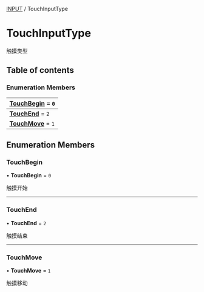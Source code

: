 [INPUT](../groups/Core.INPUT.md) / TouchInputType

# TouchInputType <Badge type="tip" text="Enumeration" /> <Score text="TouchInputType" />

<p class="content-big"> 触摸类型 </p>

## Table of contents

### Enumeration Members <Score text="Enumeration" /> 
| **[TouchBegin](mw.TouchInputType.md#touchbegin)** = ``0``  |
| :----- |
| **[TouchEnd](mw.TouchInputType.md#touchend)** = ``2`` |
| **[TouchMove](mw.TouchInputType.md#touchmove)** = ``1`` |

## Enumeration Members

### TouchBegin <Score text="TouchBegin" /> 

• **TouchBegin** = ``0``

触摸开始

___

### TouchEnd <Score text="TouchEnd" /> 

• **TouchEnd** = ``2``

触摸结束

___

### TouchMove <Score text="TouchMove" /> 

• **TouchMove** = ``1``

触摸移动
